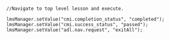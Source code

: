 <pre><code>
//Navigate to top level lesson and execute.

lmsManager.setValue("cmi.completion_status", "completed");
lmsManager.setValue("cmi.success_status", "passed");
lmsManager.setValue("adl.nav.request", "exitAll");
</code></pre>

